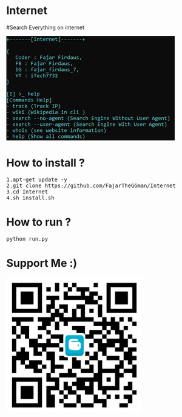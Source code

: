 # Internet
#Search Everything on internet

![alt-text](https://github.com/FajarTheGGman/Internet/blob/master/core/Capture.PNG)

# How to install ?
<pre>
1.apt-get update -y
2.git clone https://github.com/FajarTheGGman/Internet
3.cd Internet
4.sh install.sh
</pre>

# How to run ?
<pre>
python run.py
</pre>

# Support Me :)
![donate](https://raw.githubusercontent.com/FajarTheGGman/F-Tools/master/.images/donate.jpeg)
